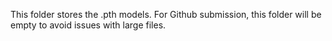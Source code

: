 This folder stores the .pth models. For Github submission, this folder will be empty to avoid issues with large files. 